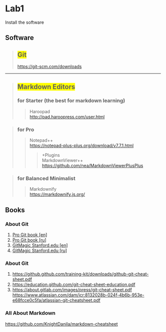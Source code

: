 # Lab1

Install the software

## Software
>## <span style="background-color:yellow">Git</span>
>https://git-scm.com/downloads

---

>## <span style="background-color:yellow">Markdown Editors</span>
>### for Starter (the best for markdown learning)
>>Haroopad  
http://pad.haroopress.com/user.html

>### for Pro
>>Notepad++  
https://notepad-plus-plus.org/download/v7.7.1.html  
>>>+Plugins  
MarkdownViewer++  
https://github.com/nea/MarkdownViewerPlusPlus

>### for Balanced Minimalist
>>Markdownify  
https://markdownify.js.org/

## Books
### About Git
1. [Pro Git book [en]](https://git-scm.com/book/en)
2. [Pro Git book [ru]](https://git-scm.com/book/ru)
3. [GitMagic Stanford.edu [en]](http://www-cs-students.stanford.edu/~blynn/gitmagic/book.pdf)
4. [GitMagic Stanford.edu [ru]](https://wiki.dieg.info/_media/git_magic_ben_lynn_russian.pdf)

### About Git
1. https://github.github.com/training-kit/downloads/github-git-cheat-sheet.pdf
4. https://education.github.com/git-cheat-sheet-education.pdf
5. https://about.gitlab.com/images/press/git-cheat-sheet.pdf
https://www.atlassian.com/dam/jcr:8132028b-024f-4b6b-953e-e68fcce0c5fa/atlassian-git-cheatsheet.pdf

### All About Markdown
https://github.com/KnightDanila/markdown-cheatsheet
